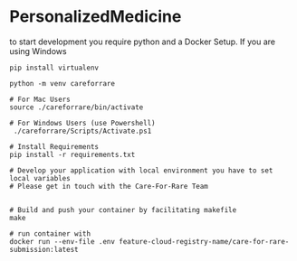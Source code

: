 # PersonalizedMedicine


to start development you require python and a Docker Setup. If you are using Windows 

```
pip install virtualenv

python -m venv careforrare

# For Mac Users
source ./careforrare/bin/activate

# For Windows Users (use Powershell)
 ./careforrare/Scripts/Activate.ps1

# Install Requirements
pip install -r requirements.txt

# Develop your application with local environment you have to set local variables
# Please get in touch with the Care-For-Rare Team


# Build and push your container by facilitating makefile
make

# run container with
docker run --env-file .env feature-cloud-registry-name/care-for-rare-submission:latest

```